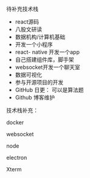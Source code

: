 待补充技术栈

- react源码
- 八股文研读
- 数据机构/计算机基础
- 开发一个小程序
- react- native 开发一个app
- 自己搭建组件库，脚手架
- websocket开发一个聊天室
- 数据可视化
- 参与开源项目的开发
- GitHub 日更： 可以是算法题
- Github 博客维护



技术栈补充：

docker

websocket

node

electron

Xterm

